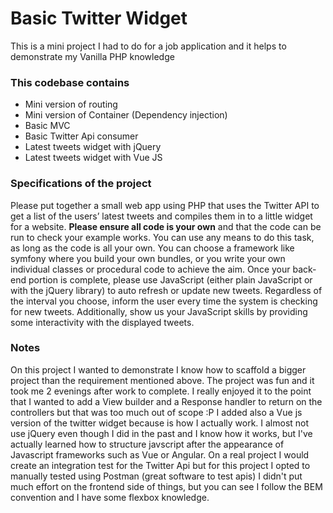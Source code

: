 # Basic Twitter Widget
This is a mini project I had to do for a job application and it helps to demonstrate my Vanilla PHP knowledge

### This codebase contains
- Mini version of routing
- Mini version of Container (Dependency injection)
- Basic MVC
- Basic Twitter Api consumer
- Latest tweets widget with jQuery
- Latest tweets widget with Vue JS

### Specifications of the project
Please put together a small web app using PHP that uses the Twitter API to get a list
of the users’ latest tweets and compiles them in to a little widget for a website.
**Please ensure all code is your own** and that the code can be run to check your
example works. You can use any means to do this task, as long as the code is all
your own. You can choose a framework like symfony where you build your own
bundles, or you write your own individual classes or procedural code to achieve the
aim.
Once your back-end portion is complete, please use JavaScript (either plain
JavaScript or with the jQuery library) to auto refresh or update new tweets.
Regardless of the interval you choose, inform the user every time the system is
checking for new tweets. Additionally, show us your JavaScript skills by providing
some interactivity with the displayed tweets.

### Notes
On this project I wanted to demonstrate I know how to scaffold a bigger project than the requirement mentioned above.
The project was fun and it took me 2 evenings after work to complete.
I really enjoyed it to the point that I wanted to add a View builder and a Response handler to return on the controllers but that was too much out of scope :P
I added also a Vue js version of the twitter widget because is how I actually work. I almost not use jQuery even though I did in the past and I know how it works,
but I've actually learned how to structure javscript after the appearance of Javascript frameworks such as Vue or Angular.
On a real project I would create an integration test for the Twitter Api but for this project I opted to manually tested using Postman (great software to test apis)
I didn't put much effort on the frontend side of things, but you can see I follow the BEM convention and I have some flexbox knowledge. 
